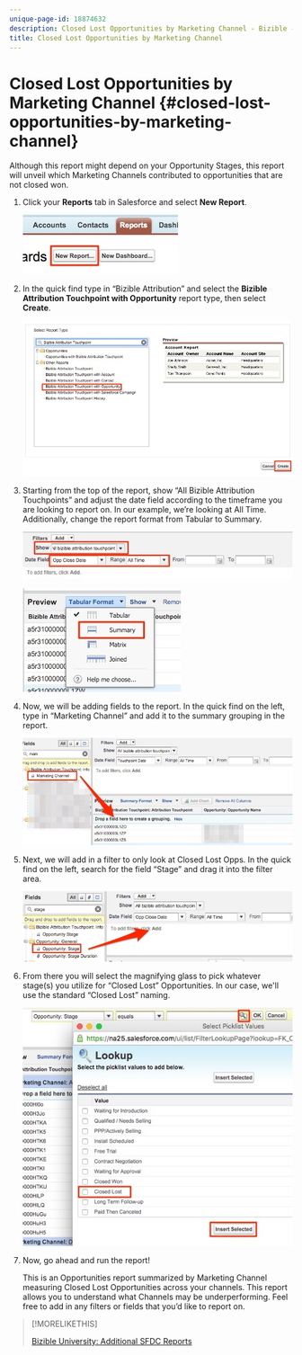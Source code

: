 ```yaml
---
unique-page-id: 18874632
description: Closed Lost Opportunities by Marketing Channel - Bizible - Product Documentation
title: Closed Lost Opportunities by Marketing Channel
---
```


# Closed Lost Opportunities by Marketing Channel {#closed-lost-opportunities-by-marketing-channel}

Although this report might depend on your Opportunity Stages, this report will unveil which Marketing Channels contributed to opportunities that are not closed won.

1. Click your **Reports** tab in Salesforce and select **New Report**.

   ![](assets/1-3.jpg)

1. In the quick find type in “Bizible Attribution” and select the **Bizible Attribution Touchpoint with Opportunity** report type, then select **Create**.

   ![](assets/2-3.jpg)

1. Starting from the top of the report, show “All Bizible Attribution Touchpoints” and adjust the date field according to the timeframe you are looking to report on. In our example, we’re looking at All Time. Additionally, change the report format from Tabular to Summary.

   ![](assets/3-3.jpg)

   ![](assets/4-2.jpg)

1. Now, we will be adding fields to the report. In the quick find on the left, type in “Marketing Channel” and add it to the summary grouping in the report.

   ![](assets/5.jpg)

1. Next, we will add in a filter to only look at Closed Lost Opps. In the quick find on the left, search for the field “Stage” and drag it into the filter area.

   ![](assets/6.jpg)

1. From there you will select the magnifying glass to pick whatever stage(s) you utilize for “Closed Lost” Opportunities. In our case, we'll use the standard “Closed Lost” naming.

   ![](assets/7.jpg)

1. Now, go ahead and run the report!

   This is an Opportunities report summarized by Marketing Channel measuring Closed Lost Opportunities across your channels. This report allows you to understand what Channels may be underperforming. Feel free to add in any filters or fields that you’d like to report on.

>[!MORELIKETHIS]
>
>[Bizible University: Additional SFDC Reports](https://universityonline.marketo.com/courses/bizible-fundamentals-bizible-102/#/page/5c5cb68dfb384d0c9fb96cd0)

